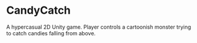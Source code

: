 # CandyCatch
A hypercasual 2D Unity game. Player controls a cartoonish monster trying to catch candies falling from above.

